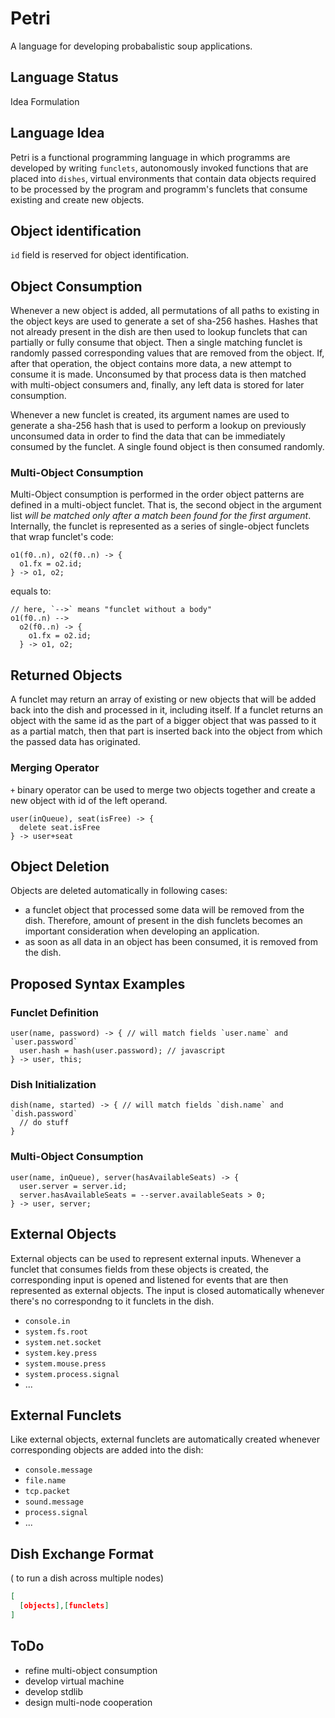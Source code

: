 # Petri
A language for developing probabalistic soup applications.

## Language Status
Idea Formulation

## Language Idea
Petri is a functional programming language in which programms are developed by writing `funclets`, autonomously invoked functions that are placed into `dishes`, virtual environments that contain data objects required to be processed by the program and programm's funclets that consume existing and create new objects. 

## Object identification
`id` field is reserved for object identification.

## Object Consumption
Whenever a new object is added, all permutations of all paths to existing in the object keys are used to generate a set of sha-256 hashes. Hashes that not already present in the dish are then used to lookup funclets that can partially or fully consume that object. Then a single matching funclet is randomly passed corresponding values that are removed from the object. If, after that operation, the object contains more data, a new attempt to consume it is made. Unconsumed by that process data is then matched with multi-object consumers and, finally, any left data is stored for later consumption.

Whenever a new funclet is created, its argument names are used to generate a sha-256 hash that is used to perform a lookup on previously unconsumed data in order to find the data that can be immediately consumed by the funclet. A single found object is then consumed randomly.

### Multi-Object Consumption
Multi-Object consumption is performed in the order object patterns are defined in a multi-object funclet. That is, the second object in the argument list _will be matched only after a match been found for the first argument_. Internally, the funclet is represented as a series of single-object funclets that wrap funclet's code:
```
o1(f0..n), o2(f0..n) -> {
  o1.fx = o2.id;
} -> o1, o2;
```
equals to:
```
// here, `-->` means "funclet without a body"
o1(f0..n) --> 
  o2(f0..n) -> {
    o1.fx = o2.id;
  } -> o1, o2;
```

## Returned Objects
A funclet may return an array of existing or new objects that will be added back into the dish and processed in it, including itself. 
If a funclet returns an object with the same id as the part of a bigger object that was passed to it as a partial match, then that part is inserted back into the object from which the passed data has originated.

### Merging Operator
`+` binary operator can be used to merge two objects together and create a new object with id of the left operand. 

```
user(inQueue), seat(isFree) -> {
  delete seat.isFree
} -> user+seat 
```

## Object Deletion
Objects are deleted automatically in following cases:
- a funclet object that processed some data will be removed from the dish. Therefore, amount of present in the dish funclets becomes an important consideration when developing an application.
- as soon as all data in an object has been consumed, it is removed from the dish.

## Proposed Syntax Examples
### Funclet Definition
```
user(name, password) -> { // will match fields `user.name` and `user.password`
  user.hash = hash(user.password); // javascript
} -> user, this;
```
### Dish Initialization
```
dish(name, started) -> { // will match fields `dish.name` and `dish.password`
  // do stuff
}
```
### Multi-Object Consumption
```
user(name, inQueue), server(hasAvailableSeats) -> {
  user.server = server.id;
  server.hasAvailableSeats = --server.availableSeats > 0;
} -> user, server;
```
## External Objects
External objects can be used to represent external inputs. Whenever a funclet that consumes fields from these objects is created, the corresponding input is opened and listened for events that are then represented as external objects. The input is closed automatically whenever there's no correspondng to it funclets in the dish.
- `console.in`
- `system.fs.root`
- `system.net.socket`
- `system.key.press`
- `system.mouse.press`
- `system.process.signal`
- ...

## External Funclets
Like external objects, external funclets are automatically created whenever corresponding objects are added into the dish:
- `console.message`
- `file.name`
- `tcp.packet`
- `sound.message`
- `process.signal`
- ...

## Dish Exchange Format
( to run a dish across multiple nodes)
```json
[
  [objects],[funclets]
]
```


## ToDo
- refine multi-object consumption
- develop virtual machine
- develop stdlib
- design multi-node cooperation
